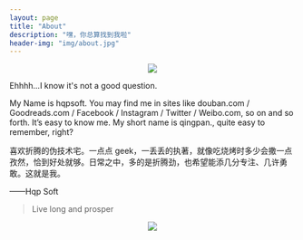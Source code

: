 ```yaml
---
layout: page
title: "About"
description: "嘿，你总算找到我啦"
header-img: "img/about.jpg"
---
```


<center>
    <p><img src="http://dreamofbook.qiniudn.com/Zero.png" align="center"></p>
</center>

Ehhhh...I know it's not a good question.

My Name is hqpsoft. You may find me in sites like douban.com / Goodreads.com / Facebook / Instagram / Twitter / Weibo.com, so on and so forth. It’s easy to know me. My short name is qingpan., quite easy to remember, right?

喜欢折腾的伪技术宅。一点点 geek，一丢丢的执著，就像吃烧烤时多少会撒一点孜然，恰到好处就够。日常之中，多的是折腾劲，也希望能添几分专注、几许勇敢。这就是我。

——Hqp Soft

    
> Live long and prosper

<center>
    <p><img src="http://dreamofbook.qiniudn.com/hacker.png" align="center"></p>
</center>
